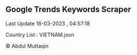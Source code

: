 

## Google Trends Keywords Scraper 
 
Last Update 18-03-2023 , 04:57:18

Country List :
VIETNAM.json



© Abdul Muttaqin 
